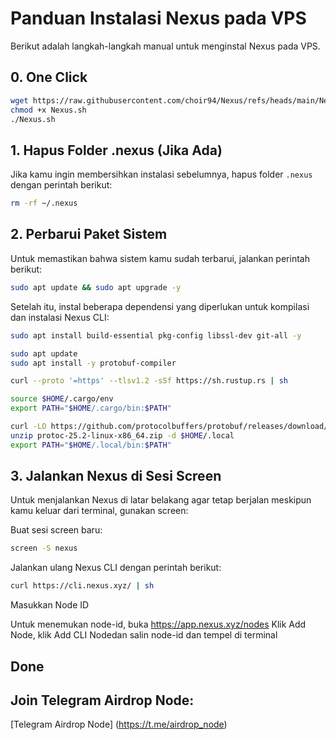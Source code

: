 # Panduan Instalasi Nexus pada VPS

Berikut adalah langkah-langkah manual untuk menginstal Nexus pada VPS.
## 0. One Click

```bash
wget https://raw.githubusercontent.com/choir94/Nexus/refs/heads/main/Nexus.sh
chmod +x Nexus.sh
./Nexus.sh
```

## 1. Hapus Folder .nexus (Jika Ada)

Jika kamu ingin membersihkan instalasi sebelumnya, hapus folder `.nexus` dengan perintah berikut:

```bash
rm -rf ~/.nexus
```
## 2. Perbarui Paket Sistem
Untuk memastikan bahwa sistem kamu sudah terbarui, jalankan perintah berikut:
```bash
sudo apt update && sudo apt upgrade -y
```
Setelah itu, instal beberapa dependensi yang diperlukan untuk kompilasi dan instalasi Nexus CLI:
```bash
sudo apt install build-essential pkg-config libssl-dev git-all -y
```
```bash
sudo apt update
sudo apt install -y protobuf-compiler
```
```bash
curl --proto '=https' --tlsv1.2 -sSf https://sh.rustup.rs | sh
```
```bash
source $HOME/.cargo/env
export PATH="$HOME/.cargo/bin:$PATH"
```
```bash
curl -LO https://github.com/protocolbuffers/protobuf/releases/download/v25.2/protoc-25.2-linux-x86_64.zip
unzip protoc-25.2-linux-x86_64.zip -d $HOME/.local
export PATH="$HOME/.local/bin:$PATH"
```

## 3. Jalankan Nexus di Sesi Screen
Untuk menjalankan Nexus di latar belakang agar tetap berjalan meskipun kamu keluar dari terminal, gunakan screen:

Buat sesi screen baru:
```bash
screen -S nexus
```
Jalankan ulang Nexus CLI dengan perintah berikut:
```bash
curl https://cli.nexus.xyz/ | sh
```
Masukkan Node ID

Untuk menemukan node-id, buka https://app.nexus.xyz/nodes
Klik Add Node, klik Add CLI Nodedan salin node-id dan tempel di terminal

## Done

## Join Telegram Airdrop Node:  

[Telegram Airdrop Node]
(https://t.me/airdrop_node)
